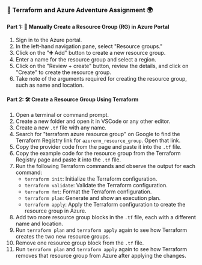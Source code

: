 ### 🚀 Terraform and Azure Adventure Assignment 🌍

#### Part 1: 🎨 Manually Create a Resource Group (RG) in Azure Portal

1. Sign in to the Azure portal.
2. In the left-hand navigation pane, select "Resource groups."
3. Click on the "➕ Add" button to create a new resource group.
4. Enter a name for the resource group and select a region.
5. Click on the "Review + create" button, review the details, and click on "Create" to create the resource group.
6. Take note of the arguments required for creating the resource group, such as name and location.

#### Part 2: 🛠️ Create a Resource Group Using Terraform

1. Open a terminal or command prompt.
2. Create a new folder and open it in VSCode or any other editor.
3. Create a new `.tf` file with any name.
4. Search for "terraform azure resource group" on Google to find the Terraform Registry link for `azurerm_resource_group`. Open that link.
5. Copy the provider code from the page and paste it into the `.tf` file.
6. Copy the example code for the resource group from the Terraform Registry page and paste it into the `.tf` file.
7. Run the following Terraform commands and observe the output for each command:
   - `terraform init`: Initialize the Terraform configuration.
   - `terraform validate`: Validate the Terraform configuration.
   - `terraform fmt`: Format the Terraform configuration.
   - `terraform plan`: Generate and show an execution plan.
   - `terraform apply`: Apply the Terraform configuration to create the resource group in Azure.
8. Add two more resource group blocks in the `.tf` file, each with a different name and location.
9. Run `terraform plan` and `terraform apply` again to see how Terraform creates the two new resource groups.
10. Remove one resource group block from the `.tf` file.
11. Run `terraform plan` and `terraform apply` again to see how Terraform removes that resource group from Azure after applying the changes.